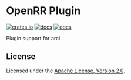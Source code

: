 # OpenRR Plugin

[![crates.io](https://img.shields.io/crates/v/openrr-plugin.svg)](https://crates.io/crates/openrr-plugin) [![docs](https://docs.rs/openrr-plugin/badge.svg)](https://docs.rs/openrr-plugin) [![docs](https://img.shields.io/badge/docs-main-blue)](https://openrr.github.io/openrr/openrr_plugin)

Plugin support for arci.

## License

Licensed under the [Apache License, Version 2.0](https://github.com/openrr/openrr/blob/main/LICENSE).
